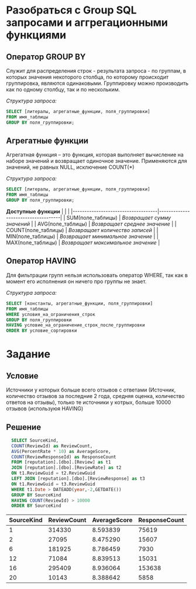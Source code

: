 # Разобраться с Group SQL запросами и аггрегационными функциями

## __Оператор GROUP BY__ ##

Служит для распределения строк - результата запроса - по группам, в которых значения некоторого столбца, по которому происходит группировка, являются одинаковыми. Группировку можно производить как по одному столбцу, так и по нескольким.

_Структура запроса:_
 ```sql 
 SELECT [литералы, агрегатные_функции, поля_группировки]
 FROM имя_таблицы
 GROUP BY поля_группировки;
```

 ## __Агрегатные функции__ ##

Агрегатная функция – это функция, которая выполняет вычисление на наборе значений и возвращает одиночное значение.
Применяются для значений, не равных NULL, исключение COUNT(*)

_Структура запроса:_
```sql
SELECT [литералы, агрегатные_функции, поля_группировки]
FROM имя_таблицы
GROUP BY поля_группировки;
```

**Доступные функции** 
| <!-- -->                           | <!-- -->                           |
|------------------------------------|------------------------------------|
| SUM(поле_таблицы)                  | *Возвращает сумму значений*        |
| AVG(поле_таблицы)                  | *Возвращает среднее значение*      |
| COUNT(поле_таблицы)                | *Возвращает количество записей*    |
| MIN(поле_таблицы)                  | *Возвращает минимальное значение*  |
| MAX(поле_таблицы)                  | *Возвращает максимальное значение* |

 ## __Оператор HAVING__ ##

Для фильтрации групп нельзя использовать оператор WHERE, так как в момент его исполнения он ничего про группы не знает.

_Структура запроса:_
```sql
SELECT [константы, агрегатные_функции, поля_группировки]
FROM имя_таблицы
WHERE условия_на_ограничения_строк
GROUP BY поля_группировки
HAVING условие_на_ограничение_строк_после_группировки
ORDER BY условие_сортировки
```

# __Задание__

## __Условие__ ##
Источники у которых больше всего отзывов с ответами (Источник, количество отзывов за последние 2 года, средняя оценка, количество ответов на отзывы), только те источники у котрых, больше 10000 отзывов (используюя HAVING)

## __Решение__ ##

```sql
  SELECT SourceKind,
  COUNT(ReviewId) as ReviewCount,
  AVG(PercentRate * 10) as AverageScore,
  COUNT(ReviewResponseId) as ResponseCount
  FROM [reputation].[dbo].[Review] as t1
  JOIN [reputation].[dbo].[ReviewRate] as t2
  ON t1.ReviewGuid = t2.ReviewGuid
  LEFT JOIN [reputation].[dbo].[ReviewResponse] as t3
  ON t1.ReviewGuid = t3.ReviewGuid
  WHERE t1.Date > DATEADD(year,-2,GETDATE())
  GROUP BY SourceKind
  HAVING COUNT(ReviewId) > 10000
  ORDER BY SourceKind
```

| SourceKind |	ReviewCount	  | AverageScore	| ResponseCount |
|------------|----------------|-----------------|---------------|
| 1	         |   314330	      | 8.593839	    | 75619         |
| 2	         |   27095	      | 8.475290	    | 15607         |
| 6          |   181925	      | 8.786459	    | 7930          |
| 12	     |   71084	      | 8.839513	    | 15031         |
| 16	     |   295409	      | 8.936064	    | 153638        |
| 20	     |   10143	      | 8.388642	    | 5858          |